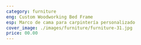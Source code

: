 ```yaml
---
category: furniture
eng: Custom Woodworking Bed Frame
esp: Marco de cama para carpintería personalizado
cover_image: ./images/furniture/furniture-31.jpg
price: 00.00
---
```

 

